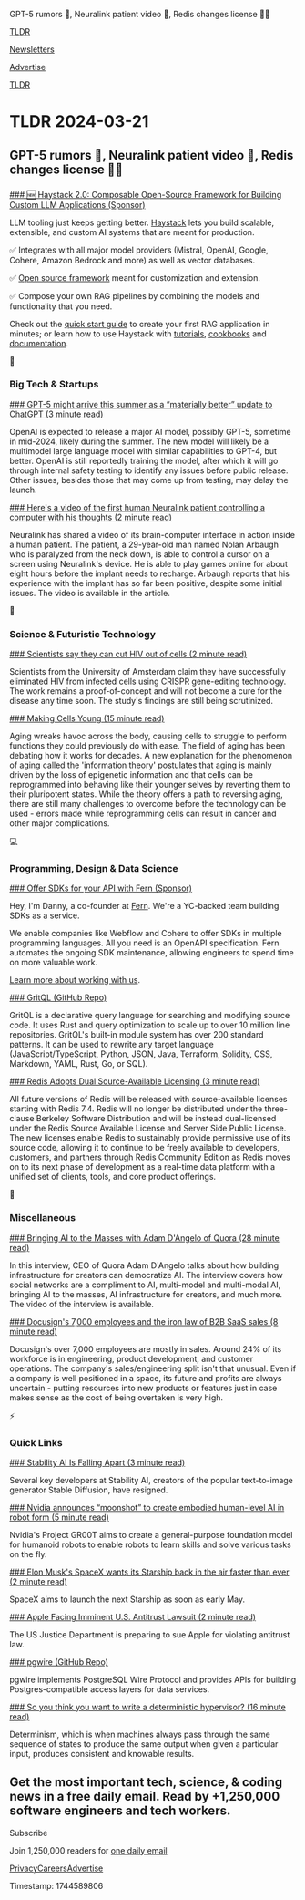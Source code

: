 GPT-5 rumors 🤖, Neuralink patient video 🧠, Redis changes license 👨‍💻

[TLDR](/)

[Newsletters](/newsletters)

[Advertise](https://advertise.tldr.tech/)

[TLDR](/)

# TLDR 2024-03-21

## GPT-5 rumors 🤖, Neuralink patient video 🧠, Redis changes license 👨‍💻

### 

[### 🆕 Haystack 2.0: Composable Open-Source Framework for Building Custom LLM Applications (Sponsor)](https://haystack.deepset.ai?utm_campaign=developer-relations&amp;utm_source=tldr)

LLM tooling just keeps getting better. [Haystack](https://haystack.deepset.ai?utm_campaign=developer-relations&utm_source=tldr) lets you build scalable, extensible, and custom AI systems that are meant for production.

✅ Integrates with all major model providers (Mistral, OpenAI, Google, Cohere, Amazon Bedrock and more) as well as vector databases.

✅ [Open source framework](https://haystack.deepset.ai/overview/quick-start?utm_campaign=developer-relations&utm_source=tldr) meant for customization and extension.

✅ Compose your own RAG pipelines by combining the models and functionality that you need.

Check out the [quick start guide](https://haystack.deepset.ai/overview/quick-start?utm_campaign=developer-relations&utm_source=tldr) to create your first RAG application in minutes; or learn how to use Haystack with [tutorials](https://haystack.deepset.ai/tutorials?utm_campaign=developer-relations&utm_source=tldr), [cookbooks](https://github.com/deepset-ai/haystack-cookbook?utm_campaign=developer-relations&utm_source=tldr) and [documentation](https://docs.haystack.deepset.ai/docs/intro?utm_campaign=developer-relations&utm_source=tldr).

📱

### Big Tech & Startups

[### GPT-5 might arrive this summer as a “materially better” update to ChatGPT (3 minute read)](https://arstechnica.com/information-technology/2024/03/openais-gpt-5-may-launch-this-summer-upgrading-chatgpt-along-the-way/?utm_source=tldrnewsletter)

OpenAI is expected to release a major AI model, possibly GPT-5, sometime in mid-2024, likely during the summer. The new model will likely be a multimodel large language model with similar capabilities to GPT-4, but better. OpenAI is still reportedly training the model, after which it will go through internal safety testing to identify any issues before public release. Other issues, besides those that may come up from testing, may delay the launch.

[### Here's a video of the first human Neuralink patient controlling a computer with his thoughts (2 minute read)](https://www.engadget.com/heres-a-video-of-the-first-human-neuralink-patient-controlling-a-computer-with-his-thoughts-235659486.html?utm_source=tldrnewsletter)

Neuralink has shared a video of its brain-computer interface in action inside a human patient. The patient, a 29-year-old man named Nolan Arbaugh who is paralyzed from the neck down, is able to control a cursor on a screen using Neuralink's device. He is able to play games online for about eight hours before the implant needs to recharge. Arbaugh reports that his experience with the implant has so far been positive, despite some initial issues. The video is available in the article.

🚀

### Science & Futuristic Technology

[### Scientists say they can cut HIV out of cells (2 minute read)](https://www.bbc.com/news/health-68609297?utm_source=tldrnewsletter)

Scientists from the University of Amsterdam claim they have successfully eliminated HIV from infected cells using CRISPR gene-editing technology. The work remains a proof-of-concept and will not become a cure for the disease any time soon. The study's findings are still being scrutinized.

[### Making Cells Young (15 minute read)](https://press.asimov.com/resources/making-cells-young?utm_source=tldrnewsletter)

Aging wreaks havoc across the body, causing cells to struggle to perform functions they could previously do with ease. The field of aging has been debating how it works for decades. A new explanation for the phenomenon of aging called the 'information theory' postulates that aging is mainly driven by the loss of epigenetic information and that cells can be reprogrammed into behaving like their younger selves by reverting them to their pluripotent states. While the theory offers a path to reversing aging, there are still many challenges to overcome before the technology can be used - errors made while reprogramming cells can result in cancer and other major complications.

💻

### Programming, Design & Data Science

[### Offer SDKs for your API with Fern (Sponsor)](https://buildwithfern.com/?utm_source=tldr)

Hey, I'm Danny, a co-founder at [Fern](https://buildwithfern.com/?utm_source=tldr). We're a YC-backed team building SDKs as a service.

We enable companies like Webflow and Cohere to offer SDKs in multiple programming languages. All you need is an OpenAPI specification. Fern automates the ongoing SDK maintenance, allowing engineers to spend time on more valuable work.

[Learn more about working with us](https://buildwithfern.com/?utm_source=tldr).

[### GritQL (GitHub Repo)](https://github.com/getgrit/gritql?utm_source=tldrnewsletter)

GritQL is a declarative query language for searching and modifying source code. It uses Rust and query optimization to scale up to over 10 million line repositories. GritQL's built-in module system has over 200 standard patterns. It can be used to rewrite any target language (JavaScript/TypeScript, Python, JSON, Java, Terraform, Solidity, CSS, Markdown, YAML, Rust, Go, or SQL).

[### Redis Adopts Dual Source-Available Licensing (3 minute read)](https://redis.com/blog/redis-adopts-dual-source-available-licensing/?utm_source=tldrnewsletter)

All future versions of Redis will be released with source-available licenses starting with Redis 7.4. Redis will no longer be distributed under the three-clause Berkeley Software Distribution and will be instead dual-licensed under the Redis Source Available License and Server Side Public License. The new licenses enable Redis to sustainably provide permissive use of its source code, allowing it to continue to be freely available to developers, customers, and partners through Redis Community Edition as Redis moves on to its next phase of development as a real-time data platform with a unified set of clients, tools, and core product offerings.

🎁

### Miscellaneous

[### Bringing AI to the Masses with Adam D'Angelo of Quora (28 minute read)](https://a16z.com/adam-dangelo-ai-masses/?utm_source=tldrnewsletter)

In this interview, CEO of Quora Adam D'Angelo talks about how building infrastructure for creators can democratize AI. The interview covers how social networks are a compliment to AI, multi-model and multi-modal AI, bringing AI to the masses, AI infrastructure for creators, and much more. The video of the interview is available.

[### Docusign's 7,000 employees and the iron law of B2B SaaS sales (8 minute read)](https://nintil.com/docusign?utm_source=tldrnewsletter)

Docusign's over 7,000 employees are mostly in sales. Around 24% of its workforce is in engineering, product development, and customer operations. The company's sales/engineering split isn't that unusual. Even if a company is well positioned in a space, its future and profits are always uncertain - putting resources into new products or features just in case makes sense as the cost of being overtaken is very high.

⚡

### Quick Links

[### Stability AI Is Falling Apart (3 minute read)](https://futurism.com/the-byte/stability-ai-is-falling-apart?utm_source=tldrnewsletter)

Several key developers at Stability AI, creators of the popular text-to-image generator Stable Diffusion, have resigned.

[### Nvidia announces “moonshot” to create embodied human-level AI in robot form (5 minute read)](https://arstechnica.com/information-technology/2024/03/nvidia-announces-moonshot-to-create-embodied-human-level-ai-in-robot-form/?utm_source=tldrnewsletter)

Nvidia's Project GR00T aims to create a general-purpose foundation model for humanoid robots to enable robots to learn skills and solve various tasks on the fly.

[### Elon Musk's SpaceX wants its Starship back in the air faster than ever (2 minute read)](https://qz.com/spacex-starship-rocket-elon-musk-fourth-test-1851351454?utm_source=tldrnewsletter)

SpaceX aims to launch the next Starship as soon as early May.

[### Apple Facing Imminent U.S. Antitrust Lawsuit (2 minute read)](https://www.macrumors.com/2024/03/20/apple-facing-imminent-u-s-antitrust-lawsuit/?utm_source=tldrnewsletter)

The US Justice Department is preparing to sue Apple for violating antitrust law.

[### pgwire (GitHub Repo)](https://github.com/sunng87/pgwire?utm_source=tldrnewsletter)

pgwire implements PostgreSQL Wire Protocol and provides APIs for building Postgres-compatible access layers for data services.

[### So you think you want to write a deterministic hypervisor? (16 minute read)](https://antithesis.com/blog/deterministic_hypervisor/?utm_source=tldrnewsletter)

Determinism, which is when machines always pass through the same sequence of states to produce the same output when given a particular input, produces consistent and knowable results.

## Get the most important tech, science, & coding news in a free daily email. Read by +1,250,000 software engineers and tech workers.

Subscribe

Join 1,250,000 readers for [one daily email](/api/latest/tech)

[Privacy](/privacy)[Careers](https://jobs.ashbyhq.com/tldr.tech)[Advertise](/tech/advertise)

Timestamp: 1744589806